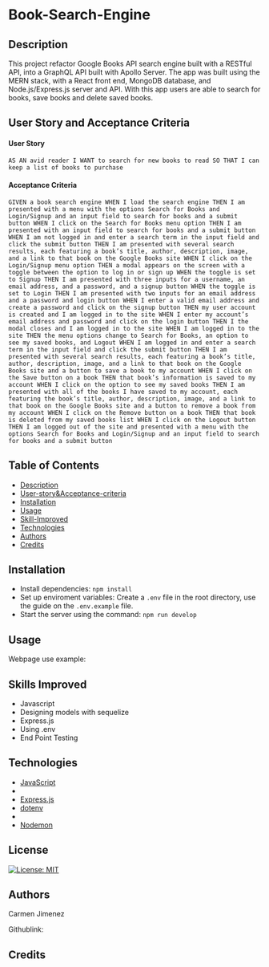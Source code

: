 # Book-Search-Engine
## Description
This project refactor Google Books API search engine built with a RESTful API, into  a GraphQL API built with Apollo Server. The app was built using the MERN stack, with a React front end, MongoDB database, and Node.js/Express.js server and API. With this app users are able to search for books, save books and delete saved books.

## User Story and Acceptance Criteria
#### User Story
`AS AN avid reader
I WANT to search for new books to read
SO THAT I can keep a list of books to purchase`

#### Acceptance Criteria
`GIVEN a book search engine
WHEN I load the search engine
THEN I am presented with a menu with the options Search for Books and Login/Signup and an input field to search for books and a submit button
WHEN I click on the Search for Books menu option
THEN I am presented with an input field to search for books and a submit button
WHEN I am not logged in and enter a search term in the input field and click the submit button
THEN I am presented with several search results, each featuring a book’s title, author, description, image, and a link to that book on the Google Books site
WHEN I click on the Login/Signup menu option
THEN a modal appears on the screen with a toggle between the option to log in or sign up
WHEN the toggle is set to Signup
THEN I am presented with three inputs for a username, an email address, and a password, and a signup button
WHEN the toggle is set to Login
THEN I am presented with two inputs for an email address and a password and login button
WHEN I enter a valid email address and create a password and click on the signup button
THEN my user account is created and I am logged in to the site
WHEN I enter my account’s email address and password and click on the login button
THEN I the modal closes and I am logged in to the site
WHEN I am logged in to the site
THEN the menu options change to Search for Books, an option to see my saved books, and Logout
WHEN I am logged in and enter a search term in the input field and click the submit button
THEN I am presented with several search results, each featuring a book’s title, author, description, image, and a link to that book on the Google Books site and a button to save a book to my account
WHEN I click on the Save button on a book
THEN that book’s information is saved to my account
WHEN I click on the option to see my saved books
THEN I am presented with all of the books I have saved to my account, each featuring the book’s title, author, description, image, and a link to that book on the Google Books site and a button to remove a book from my account
WHEN I click on the Remove button on a book
THEN that book is deleted from my saved books list
WHEN I click on the Logout button
THEN I am logged out of the site and presented with a menu with the options Search for Books and Login/Signup and an input field to search for books and a submit button  `

## Table of Contents 
- [Description](#Description)
- [User-story&Acceptance-criteria](#User-Story&Acceptance-Criteria)
- [Installation](#Installation)
- [Usage](#Usage)
- [Skill-Improved](#Skill-Improved)
- [Technologies](#Technologies)
- [Authors](#Authors)
- [Credits](#credits)

## Installation
- Install dependencies: `npm install`
- Set up enviroment variables: Create a `.env` file in the root directory, use the guide on the `.env.example` file.
- Start the server using the command: `npm run develop`


## Usage



Webpage use example:




    
## Skills Improved
- Javascript
- Designing models with sequelize
- Express.js
- Using .env
- End Point Testing

## Technologies
 - [JavaScript](#JavaScript)
 -
 - [Express.js](#https://www.npmjs.com/package/express)
 - [dotenv](#https://www.npmjs.com/package/dotenv)
 -
 - [Nodemon](#https://www.npmjs.com/package/nodemon?activeTab=versions)
## License
  [![License: MIT](https://img.shields.io/badge/License-MIT-yellow.svg)](https://opensource.org/licenses/MIT)

## Authors
  Carmen Jimenez

  Githublink:  

## Credits